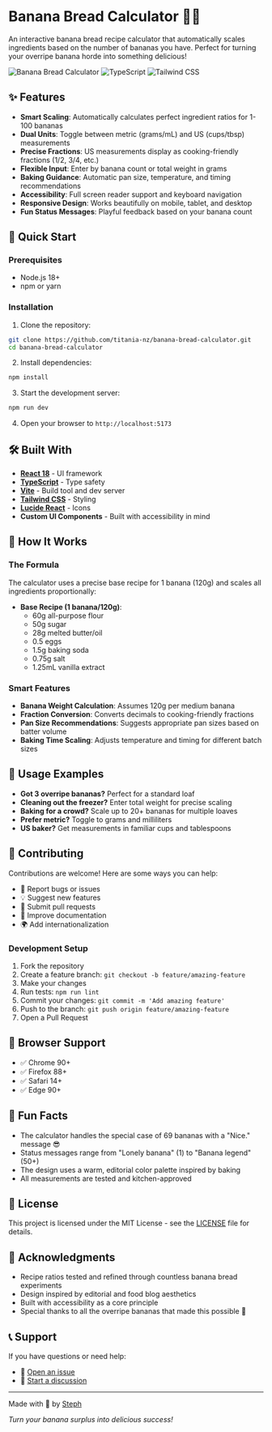 # Banana Bread Calculator 🍌🍞

An interactive banana bread recipe calculator that automatically scales ingredients based on the number of bananas you have. Perfect for turning your overripe banana horde into something delicious!

![Banana Bread Calculator](https://img.shields.io/badge/Made%20with-React-61DAFB?style=flat-square&logo=react)
![TypeScript](https://img.shields.io/badge/TypeScript-007ACC?style=flat-square&logo=typescript&logoColor=white)
![Tailwind CSS](https://img.shields.io/badge/Tailwind_CSS-38B2AC?style=flat-square&logo=tailwind-css&logoColor=white)

## ✨ Features

- **Smart Scaling**: Automatically calculates perfect ingredient ratios for 1-100 bananas
- **Dual Units**: Toggle between metric (grams/mL) and US (cups/tbsp) measurements
- **Precise Fractions**: US measurements display as cooking-friendly fractions (1/2, 3/4, etc.)
- **Flexible Input**: Enter by banana count or total weight in grams
- **Baking Guidance**: Automatic pan size, temperature, and timing recommendations
- **Accessibility**: Full screen reader support and keyboard navigation
- **Responsive Design**: Works beautifully on mobile, tablet, and desktop
- **Fun Status Messages**: Playful feedback based on your banana count

## 🚀 Quick Start

### Prerequisites

- Node.js 18+ 
- npm or yarn

### Installation

1. Clone the repository:
```bash
git clone https://github.com/titania-nz/banana-bread-calculator.git
cd banana-bread-calculator
```

2. Install dependencies:
```bash
npm install
```

3. Start the development server:
```bash
npm run dev
```

4. Open your browser to `http://localhost:5173`

## 🛠️ Built With

- **[React 18](https://reactjs.org/)** - UI framework
- **[TypeScript](https://www.typescriptlang.org/)** - Type safety
- **[Vite](https://vitejs.dev/)** - Build tool and dev server
- **[Tailwind CSS](https://tailwindcss.com/)** - Styling
- **[Lucide React](https://lucide.dev/)** - Icons
- **Custom UI Components** - Built with accessibility in mind

## 📖 How It Works

### The Formula

The calculator uses a precise base recipe for 1 banana (120g) and scales all ingredients proportionally:

- **Base Recipe (1 banana/120g)**:
  - 60g all-purpose flour
  - 50g sugar
  - 28g melted butter/oil
  - 0.5 eggs
  - 1.5g baking soda
  - 0.75g salt
  - 1.25mL vanilla extract

### Smart Features

- **Banana Weight Calculation**: Assumes 120g per medium banana
- **Fraction Conversion**: Converts decimals to cooking-friendly fractions
- **Pan Size Recommendations**: Suggests appropriate pan sizes based on batter volume
- **Baking Time Scaling**: Adjusts temperature and timing for different batch sizes

## 🎯 Usage Examples

- **Got 3 overripe bananas?** Perfect for a standard loaf
- **Cleaning out the freezer?** Enter total weight for precise scaling
- **Baking for a crowd?** Scale up to 20+ bananas for multiple loaves
- **Prefer metric?** Toggle to grams and milliliters
- **US baker?** Get measurements in familiar cups and tablespoons

## 🤝 Contributing

Contributions are welcome! Here are some ways you can help:

- 🐛 Report bugs or issues
- 💡 Suggest new features
- 🔧 Submit pull requests
- 📖 Improve documentation
- 🌍 Add internationalization

### Development Setup

1. Fork the repository
2. Create a feature branch: `git checkout -b feature/amazing-feature`
3. Make your changes
4. Run tests: `npm run lint`
5. Commit your changes: `git commit -m 'Add amazing feature'`
6. Push to the branch: `git push origin feature/amazing-feature`
7. Open a Pull Request

## 📱 Browser Support

- ✅ Chrome 90+
- ✅ Firefox 88+
- ✅ Safari 14+
- ✅ Edge 90+

## 🍌 Fun Facts

- The calculator handles the special case of 69 bananas with a "Nice." message 😎
- Status messages range from "Lonely banana" (1) to "Banana legend" (50+)
- The design uses a warm, editorial color palette inspired by baking
- All measurements are tested and kitchen-approved

## 📄 License

This project is licensed under the MIT License - see the [LICENSE](LICENSE) file for details.

## 🙏 Acknowledgments

- Recipe ratios tested and refined through countless banana bread experiments
- Design inspired by editorial and food blog aesthetics
- Built with accessibility as a core principle
- Special thanks to all the overripe bananas that made this possible 🍌

## 📞 Support

If you have questions or need help:

- 🐛 [Open an issue](https://github.com/titania-nz/banana-bread-calculator/issues)
- 💬 [Start a discussion](https://github.com/titania-nz/banana-bread-calculator/discussions)

---

Made with 🍞 by [Steph](https://github.com/titania-nz)

*Turn your banana surplus into delicious success!*
